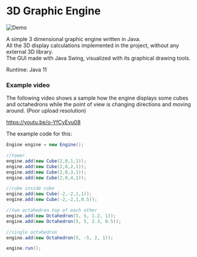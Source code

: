 # 3D Graphic Engine

![Demo](https://github.com/kkovati/3D_Graphic_Engine/blob/master/docs/3D_Graphic_Engine_sample_13_sec.gif)

A simple 3 dimensional graphic engine written in Java.  
All the 3D display calculations implemented in the project,
without any external 3D library.  
The GUI made with Java Swing, visualized with its graphical drawing tools.

Runtime: Java 11  

### Example video
The following video shows a sample how the engine displays some cubes and 
octahedrons while the point of view is changing directions 
and moving around. (Poor upload resolution)

https://youtu.be/o-YfCyEvu08

The example code for this:

```java
Engine engine = new Engine();

//tower
engine.add(new Cube(2,0,1,1));
engine.add(new Cube(2,0,2,1));
engine.add(new Cube(2,0,3,1));
engine.add(new Cube(2,0,4,1));

//cube inside cube
engine.add(new Cube(-2,-2,1,1));
engine.add(new Cube(-2,-2,1,0.5));

//two octahedron top of each other
engine.add(new Octahedron(5, 5, 1.2, 1));
engine.add(new Octahedron(5, 5, 2.3, 0.5));

//single octahedron
engine.add(new Octahedron(5, -5, 2, 1));

engine.run();
```


